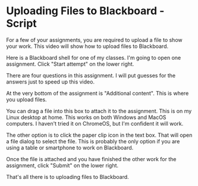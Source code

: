 # Uploading Files to Blackboard - Script

For a few of your assignments, you are required to upload a file to show your work.
This video will show how to upload files to Blackboard.

Here is a Blackboard shell for one of my classes.
I'm going to open one assignment.
Click "Start attempt" on the lower right.

There are four questions in this assignment.
I will put guesses for the answers just to speed up this video.

At the very bottom of the assignment is "Additional content".
This is where you upload files.

You can drag a file into this box to attach it to the assignment.
This is on my Linux desktop at home.
This works on both Windows and MacOS computers.
I haven't tried it on ChromeOS, but I'm confident it will work.

The other option is to click the paper clip icon in the text box.
That will open a file dialog to select the file.
This is probably the only option if you are using a table or smartphone to work on Blackboard.

Once the file is attached and you have finished the other work for the assignment, click "Submit" on the lower right.

That's all there is to uploading files to Blackboard.
